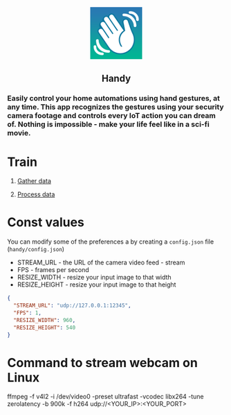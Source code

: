 <div align="center">
    <img src="./assets/Handy512.png" width="120px" height="120px" alt="Handy">
    <h2 align="center">Handy</h2>
</div>

### Easily control your home automations using hand gestures, at any time. This app recognizes the gestures using your security camera footage and controls every IoT action you can dream of. Nothing is impossible - make your life feel like in a sci-fi movie.

# Train

1. [Gather data](./handy/train/0_Gather_Data.ipynb)

1. [Process data](./handy/train/1_Process_Data.ipynb)

# Const values

You can modify some of the preferences a by creating a `config.json` file (`handy/config.json`)

- STREAM_URL - the URL of the camera video feed - stream
- FPS - frames per second
- RESIZE_WIDTH - resize your input image to that width
- RESIZE_HEIGHT - resize your input image to that height

```json
{
  "STREAM_URL": "udp://127.0.0.1:12345",
  "FPS": 1,
  "RESIZE_WIDTH": 960,
  "RESIZE_HEIGHT": 540
}
```

# Command to stream webcam on Linux

ffmpeg -f v4l2 -i /dev/video0 -preset ultrafast -vcodec libx264 -tune zerolatency -b 900k -f h264 udp://<YOUR_IP>:<YOUR_PORT>
